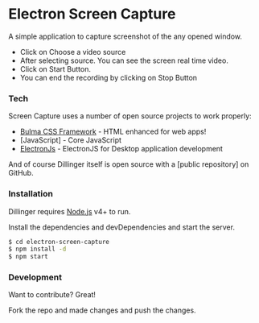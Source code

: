 # Electron Screen Capture

A simple application to capture screenshot of the any opened window.

  - Click on Choose a video source
  - After selecting source. You can see the screen real time video.
  - Click on Start Button.
  - You can end the recording by clicking on Stop Button


### Tech

Screen Capture uses a number of open source projects to work properly:

* [Bulma CSS Framework](https://bulma.io/) - HTML enhanced for web apps!
* [JavaScript] - Core JavaScript
* [ElectronJs](https://www.electronjs.org/docs) - ElectronJS for Desktop application development

And of course Dillinger itself is open source with a [public repository]
 on GitHub.

### Installation

Dillinger requires [Node.js](https://nodejs.org/) v4+ to run.

Install the dependencies and devDependencies and start the server.

```sh
$ cd electron-screen-capture
$ npm install -d
$ npm start
```



### Development

Want to contribute? Great!

Fork the repo and made changes and push the changes.

